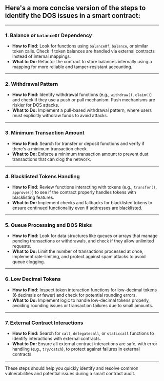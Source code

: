 ## Here's a more concise version of the steps to identify the DOS issues in a smart contract:

---

### **1. Balance or `balanceOf` Dependency**
- **How to Find:** Look for functions using `balanceOf`, `balance`, or similar token calls. Check if token balances are handled via external contracts instead of internal mappings.
- **What to Do:** Refactor the contract to store balances internally using a mapping for more reliable and tamper-resistant accounting.

---

### **2. Withdrawal Pattern**
- **How to Find:** Identify withdrawal functions (e.g., `withdraw()`, `claim()`) and check if they use a push or pull mechanism. Push mechanisms are riskier for DOS attacks.
- **What to Do:** Implement a pull-based withdrawal pattern, where users must explicitly withdraw funds to avoid attacks.

---

### **3. Minimum Transaction Amount**
- **How to Find:** Search for transfer or deposit functions and verify if there's a minimum transaction check.
- **What to Do:** Enforce a minimum transaction amount to prevent dust transactions that can clog the network.

---

### **4. Blacklisted Tokens Handling**
- **How to Find:** Review functions interacting with tokens (e.g., `transfer()`, `approve()`) to see if the contract properly handles tokens with blacklisting features.
- **What to Do:** Implement checks and fallbacks for blacklisted tokens to ensure continued functionality even if addresses are blacklisted.

---

### **5. Queue Processing and DOS Risks**
- **How to Find:** Look for data structures like queues or arrays that manage pending transactions or withdrawals, and check if they allow unlimited requests.
- **What to Do:** Limit the number of transactions processed at once, implement rate-limiting, and protect against spam attacks to avoid queue clogging.

---

### **6. Low Decimal Tokens**
- **How to Find:** Inspect token interaction functions for low-decimal tokens (6 decimals or fewer) and check for potential rounding errors.
- **What to Do:** Implement logic to handle low-decimal tokens properly, avoiding rounding issues or transaction failures due to small amounts.

---

### **7. External Contract Interactions**
- **How to Find:** Search for `call`, `delegatecall`, or `staticcall` functions to identify interactions with external contracts.
- **What to Do:** Ensure all external contract interactions are safe, with error handling (e.g., `try/catch`), to protect against failures in external contracts.

---

These steps should help you quickly identify and resolve common vulnerabilities and potential issues during a smart contract audit.
